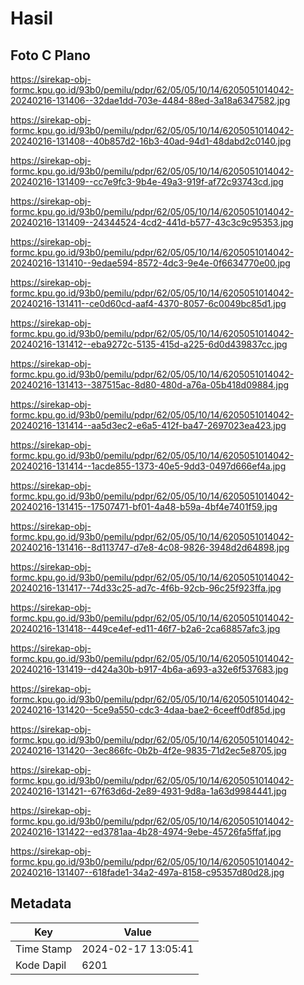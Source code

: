 # Hasil

## Foto C Plano

https://sirekap-obj-formc.kpu.go.id/93b0/pemilu/pdpr/62/05/05/10/14/6205051014042-20240216-131406--32dae1dd-703e-4484-88ed-3a18a6347582.jpg

https://sirekap-obj-formc.kpu.go.id/93b0/pemilu/pdpr/62/05/05/10/14/6205051014042-20240216-131408--40b857d2-16b3-40ad-94d1-48dabd2c0140.jpg

https://sirekap-obj-formc.kpu.go.id/93b0/pemilu/pdpr/62/05/05/10/14/6205051014042-20240216-131409--cc7e9fc3-9b4e-49a3-919f-af72c93743cd.jpg

https://sirekap-obj-formc.kpu.go.id/93b0/pemilu/pdpr/62/05/05/10/14/6205051014042-20240216-131409--24344524-4cd2-441d-b577-43c3c9c95353.jpg

https://sirekap-obj-formc.kpu.go.id/93b0/pemilu/pdpr/62/05/05/10/14/6205051014042-20240216-131410--9edae594-8572-4dc3-9e4e-0f6634770e00.jpg

https://sirekap-obj-formc.kpu.go.id/93b0/pemilu/pdpr/62/05/05/10/14/6205051014042-20240216-131411--ce0d60cd-aaf4-4370-8057-6c0049bc85d1.jpg

https://sirekap-obj-formc.kpu.go.id/93b0/pemilu/pdpr/62/05/05/10/14/6205051014042-20240216-131412--eba9272c-5135-415d-a225-6d0d439837cc.jpg

https://sirekap-obj-formc.kpu.go.id/93b0/pemilu/pdpr/62/05/05/10/14/6205051014042-20240216-131413--387515ac-8d80-480d-a76a-05b418d09884.jpg

https://sirekap-obj-formc.kpu.go.id/93b0/pemilu/pdpr/62/05/05/10/14/6205051014042-20240216-131414--aa5d3ec2-e6a5-412f-ba47-2697023ea423.jpg

https://sirekap-obj-formc.kpu.go.id/93b0/pemilu/pdpr/62/05/05/10/14/6205051014042-20240216-131414--1acde855-1373-40e5-9dd3-0497d666ef4a.jpg

https://sirekap-obj-formc.kpu.go.id/93b0/pemilu/pdpr/62/05/05/10/14/6205051014042-20240216-131415--17507471-bf01-4a48-b59a-4bf4e7401f59.jpg

https://sirekap-obj-formc.kpu.go.id/93b0/pemilu/pdpr/62/05/05/10/14/6205051014042-20240216-131416--8d113747-d7e8-4c08-9826-3948d2d64898.jpg

https://sirekap-obj-formc.kpu.go.id/93b0/pemilu/pdpr/62/05/05/10/14/6205051014042-20240216-131417--74d33c25-ad7c-4f6b-92cb-96c25f923ffa.jpg

https://sirekap-obj-formc.kpu.go.id/93b0/pemilu/pdpr/62/05/05/10/14/6205051014042-20240216-131418--449ce4ef-ed11-46f7-b2a6-2ca68857afc3.jpg

https://sirekap-obj-formc.kpu.go.id/93b0/pemilu/pdpr/62/05/05/10/14/6205051014042-20240216-131419--d424a30b-b917-4b6a-a693-a32e6f537683.jpg

https://sirekap-obj-formc.kpu.go.id/93b0/pemilu/pdpr/62/05/05/10/14/6205051014042-20240216-131420--5ce9a550-cdc3-4daa-bae2-6ceeff0df85d.jpg

https://sirekap-obj-formc.kpu.go.id/93b0/pemilu/pdpr/62/05/05/10/14/6205051014042-20240216-131420--3ec866fc-0b2b-4f2e-9835-71d2ec5e8705.jpg

https://sirekap-obj-formc.kpu.go.id/93b0/pemilu/pdpr/62/05/05/10/14/6205051014042-20240216-131421--67f63d6d-2e89-4931-9d8a-1a63d9984441.jpg

https://sirekap-obj-formc.kpu.go.id/93b0/pemilu/pdpr/62/05/05/10/14/6205051014042-20240216-131422--ed3781aa-4b28-4974-9ebe-45726fa5ffaf.jpg

https://sirekap-obj-formc.kpu.go.id/93b0/pemilu/pdpr/62/05/05/10/14/6205051014042-20240216-131407--618fade1-34a2-497a-8158-c95357d80d28.jpg


## Metadata

| Key        | Value               |
| ---------- | ------------------- |
| Time Stamp | 2024-02-17 13:05:41 |
| Kode Dapil | 6201                |



